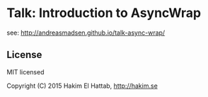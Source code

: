# Talk: Introduction to AsyncWrap

see: http://andreasmadsen.github.io/talk-async-wrap/

## License

MIT licensed

Copyright (C) 2015 Hakim El Hattab, http://hakim.se
